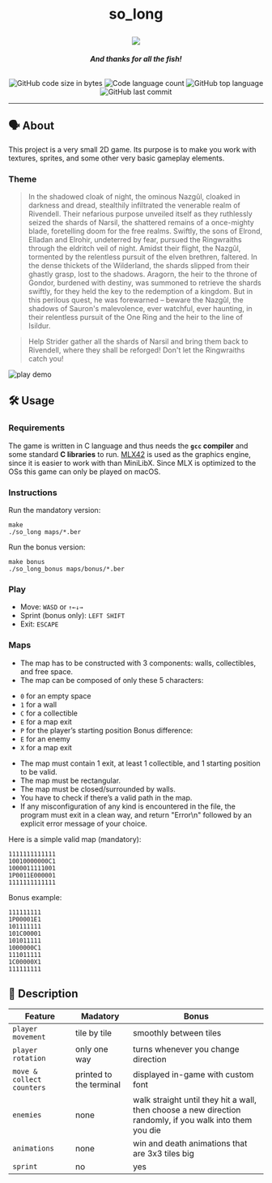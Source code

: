 <h1 align="center">
	<p>
	so_long
	</p>
	<img src="https://github.com/ayogun/42-project-badges/blob/main/badges/so_longm.png">
</h1>

<p align="center">
	<b><i>And thanks for all the fish!</i></b><br><br>
</p>

<p align="center">
	<img alt="GitHub code size in bytes" src="https://img.shields.io/github/languages/code-size/aaron-22766/42_so_long?color=lightblue" />
	<img alt="Code language count" src="https://img.shields.io/github/languages/count/aaron-22766/42_so_long?color=yellow" />
	<img alt="GitHub top language" src="https://img.shields.io/github/languages/top/aaron-22766/42_so_long?color=blue" />
	<img alt="GitHub last commit" src="https://img.shields.io/github/last-commit/aaron-22766/42_so_long?color=green" />
</p>

---

## 🗣 About

This project is a very small 2D game. Its purpose is to make you work with textures, sprites, and some other very basic gameplay elements.

### Theme

> In the shadowed cloak of night, the ominous Nazgûl, cloaked in darkness and dread, stealthily infiltrated the venerable realm of Rivendell. Their nefarious purpose unveiled itself as they ruthlessly seized the shards of Narsil, the shattered remains of a once-mighty blade, foretelling doom for the free realms. Swiftly, the sons of Elrond, Elladan and Elrohir, undeterred by fear, pursued the Ringwraiths through the eldritch veil of night. Amidst their flight, the Nazgûl, tormented by the relentless pursuit of the elven brethren, faltered. In the dense thickets of the Wilderland, the shards slipped from their ghastly grasp, lost to the shadows. Aragorn, the heir to the throne of Gondor, burdened with destiny, was summoned to retrieve the shards swiftly, for they held the key to the redemption of a kingdom. But in this perilous quest, he was forewarned – beware the Nazgûl, the shadows of Sauron's malevolence, ever watchful, ever haunting, in their relentless pursuit of the One Ring and the heir to the line of Isildur.

> Help Strider gather all the shards of Narsil and bring them back to Rivendell, where they shall be reforged! Don't let the Ringwraiths catch you!

![play demo](https://github.com/aaron-22766/42_so_long/assets/79376206/164a8ff1-2d19-4ca6-ad27-ec9d32ba8e16)

## 🛠 Usage

### Requirements

The game is written in C language and thus needs the **`gcc` compiler** and some standard **C libraries** to run. [MLX42](https://github.com/codam-coding-college/MLX42) is used as the graphics engine, since it is easier to work with than MiniLibX. Since MLX is optimized to the OSs this game can only be played on macOS.

### Instructions

Run the mandatory version:
```shell
make
./so_long maps/*.ber
```
Run the bonus version:
```shell
make bonus
./so_long_bonus maps/bonus/*.ber
```

### Play

* Move: `WASD` or `↑←↓→`
* Sprint (bonus only): `LEFT SHIFT`
* Exit: `ESCAPE`

### Maps

* The map has to be constructed with 3 components: walls, collectibles, and free space.
* The map can be composed of only these 5 characters:
- `0` for an empty space
- `1` for a wall
- `C` for a collectible
- `E` for a map exit
- `P` for the player’s starting position
Bonus difference:
- `E` for an enemy
- `X` for a map exit
* The map must contain 1 exit, at least 1 collectible, and 1 starting position to be valid.
* The map must be rectangular.
* The map must be closed/surrounded by walls.
* You have to check if there’s a valid path in the map.
* If any misconfiguration of any kind is encountered in the file, the program must exit in a clean way, and return "Error\n" followed by an explicit error message of your choice.

Here is a simple valid map (mandatory):
```
1111111111111
10010000000C1
1000011111001
1P0011E000001
1111111111111
```
Bonus example:
```
111111111
1P00001E1
101111111
101C00001
101011111
1000000C1
111011111
1C00000X1
111111111
```

## 💬 Description
| Feature                      | Madatory                | Bonus                                                                                                    |
|------------------------------|-------------------------|----------------------------------------------------------------------------------------------------------|
| `player movement`              | tile by tile            | smoothly between tiles                                                                                   |
| `player rotation `             | only one way            | turns whenever you change direction                                                                      |
| `move & collect counters` | printed to the terminal | displayed in-game with custom font                                                                            |
| `enemies`                      | none                    | walk straight until they hit a wall, then choose a new direction randomly, if you walk into them you die |
| `animations`                   | none                    | win and death animations that are 3x3 tiles big                                                          |
| `sprint`                       | no                      | yes                                                                                                      |
